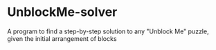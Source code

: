 # UnblockMe-solver
A program to find a step-by-step solution to any "Unblock Me" puzzle, given the initial arrangement of blocks
